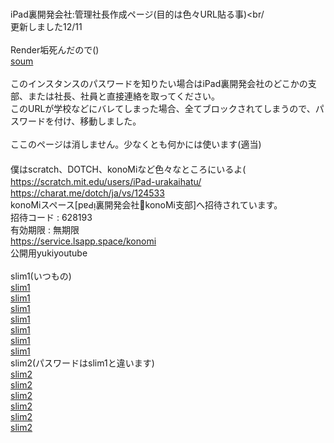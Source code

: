 <br>iPad裏開発会社:管理社長作成ページ(目的は色々URL貼る事)<br/
<br>更新しました12/11<br/>
<br>Render垢死んだので()
  <br><a href= "https://soum-matome-ps-instance-fhdn.onrender.com" >soum</a><br/>
  <br>このインスタンスのパスワードを知りたい場合はiPad裏開発会社のどこかの支部、または社長、社員と直接連絡を取ってください。
  <br>このURLが学校などにバレてしまった場合、全てブロックされてしまうので、パスワードを付け、移動しました。<br/>
  <br>ここのページは消しません。少なくとも何かには使います(適当)<br/>
　<br>僕はscratch、DOTCH、konoMiなど色々なところにいるよ(
　<br>https://scratch.mit.edu/users/iPad-urakaihatu/
　<br>https://charat.me/dotch/ja/vs/124533
  <br>konoMiスペース[pɐԀı̣裏開発会社konoMi支部]へ招待されています。
　<br>招待コード : 628193
　<br>有効期限 : 無期限
　<br>https://service.lsapp.space/konomi
  <br>公開用yukiyoutube<br/>
  <br>slim1(いつもの)
  <br><a href="https://soum-slim1-13-cg2i.onrender.com/">slim1</a>
  <br><a href="https://emergency-ryousan-type-slim1-8o5p.onrender.com/">slim1</a>
  <br><a href="https://emergency-ryousan-type-slim1-z1tt.onrender.com/">slim1</a>
  <br><a href="https://emergency-ryousan-type-slim1-0qgz.onrender.com/">slim1</a>
  <br><a href="https://emergency-ryousan-type-slim1-1.onrender.com/">slim1</a>
  <br><a href="https://emergency-ryousan-type-slim1-1-4561.onrender.com/">slim1</a>
  <br><a href="https://emergency-ryousan-type-slim1-1-r0gd.onrender.com/">slim1</a>
  <br>slim2(パスワードはslim1と違います)
  <br><a href="https://emergensy-ryousan-type-slim2-2-ujvb.onrender.com/">slim2</a>
  <br><a href="https://emergensy-ryousan-type-slim2-2-ov9r.onrender.com/">slim2</a>
  <br><a href="https://emergensy-ryousan-type-slim2-1-z86y.onrender.com/">slim2</a>
  <br><a href="https://emergensy-ryousan-type-slim2-1-hm6y.onrender.com/">slim2</a>
  <br><a href="https://emergensy-ryousan-type-slim2-1-6xps.onrender.com/">slim2</a>
  <br><a href="https://emergensy-ryousan-type-slim2-2.onrender.com/">slim2</a>
